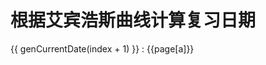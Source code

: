 # 根据艾宾浩斯曲线计算复习日期

<span v-for="(item, index) in list">
  <span :style="genStyle(index + 1)">
    {{ genCurrentDate(index + 1) }}
  </span>
  : 
  <RouterLink  :to=" `./${page[a]}.html` "
    v-for="a in item" style="margin-right: 5px">
    {{page[a]}}
  </RouterLink> 
  <br />
</span>

<script setup>
import { h, ref, watch } from 'vue'

const page = ['humanBody', 'northPole', 'pineTree']

function gen(unit = 32) {
  const dateList = []
  const days = [1, 2, 4, 7, 14, 31] // 复习间隔天数
  for (let index = 0; index < unit; index++) {

    dateList.push([index, days.map(item => item + index)])

  }
  const res = []
  dateList.forEach(([contentIndex, days]) => {

    days.forEach((day) => {
      if (res[day]) {
        res[day].push(contentIndex);
      } else {
        res[day] = [contentIndex];
      }
    });

  })
  return res
}
const temp = gen()
temp.shift()
const list = ref(temp)

function genCurrentDate(day) {
  const startDate = new Date('2023-5-9')
  startDate.setDate(startDate.getDate() + day)
  return `${startDate.getFullYear()}-${startDate.getMonth() + 1}-${startDate.getDate()} `
}
function genStyle(day) {
  const startDate = new Date('2023-5-9')
  startDate.setDate(startDate.getDate() + day)
  const isToday = startDate.getMonth() === new Date().getMonth() && startDate.getDate() === new Date().getDate()
  return { color: isToday ? '--c-text' : startDate < new Date() ? 'green' : 'red' }
}
</script>
